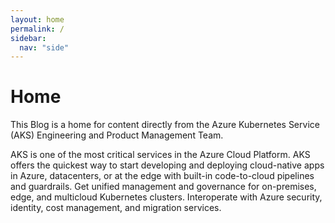 ```yaml
---
layout: home
permalink: /
sidebar:
  nav: "side"
---
```


<h1>Home</h1>
This Blog is a home for content directly from the Azure Kubernetes Service (AKS) Engineering and Product Management Team. 
<p>
AKS is one of the most critical services in the Azure Cloud Platform. AKS offers the quickest way to start developing and deploying cloud-native apps in Azure, datacenters, or at the edge with built-in code-to-cloud pipelines and guardrails. Get unified management and governance for on-premises, edge, and multicloud Kubernetes clusters. Interoperate with Azure security, identity, cost management, and migration services.
